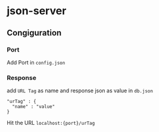 # json-server
## Congiguration
### Port
Add Port in `config.json`

### Response
add `URL Tag` as name and response json as value in `db.json`

```
"urTag" : {
  "name" : "value"
}
```

Hit the URL `localhost:{port}/urTag`
